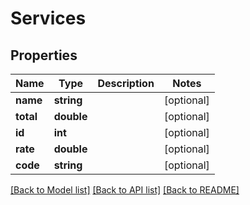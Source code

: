 # Services

## Properties
Name | Type | Description | Notes
------------ | ------------- | ------------- | -------------
**name** | **string** |  | [optional] 
**total** | **double** |  | [optional] 
**id** | **int** |  | [optional] 
**rate** | **double** |  | [optional] 
**code** | **string** |  | [optional] 

[[Back to Model list]](../README.md#documentation-for-models) [[Back to API list]](../README.md#documentation-for-api-endpoints) [[Back to README]](../README.md)


